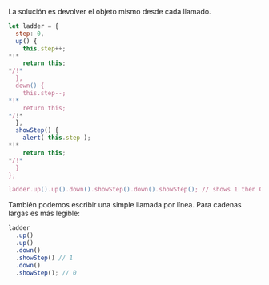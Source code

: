 La solución es devolver el objeto mismo desde cada llamado.

```js run demo
let ladder = {
  step: 0,
  up() {
    this.step++;
*!*
    return this;
*/!*
  },
  down() {
    this.step--;
*!*
    return this;
*/!*
  },
  showStep() {
    alert( this.step );
*!*
    return this;
*/!*
  }
};

ladder.up().up().down().showStep().down().showStep(); // shows 1 then 0
```

También podemos escribir una simple llamada por línea. Para cadenas largas es más legible:

```js
ladder
  .up()
  .up()
  .down()
  .showStep() // 1
  .down()
  .showStep(); // 0
```
